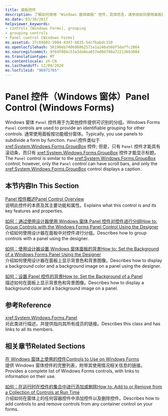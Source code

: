 ```yaml
---
title: 面板控件
description: 了解如何使用 "Windows 窗体面板" 控件，具体而言，请参阅如何使用面板按功能细分窗体。
ms.date: 03/30/2017
helpviewer_keywords:
- controls [Windows Forms], grouping
- grouping controls
- Panel control [Windows Forms]
ms.assetid: 37c69803-5084-4347-b035-54cfbabdc310
ms.openlocfilehash: 58190eb740696862571e1a246a56bf5daffc2864
ms.sourcegitcommit: 9f6df084c53a3da0ea657ed0d708a72213683084
ms.translationtype: MT
ms.contentlocale: zh-CN
ms.lasthandoff: 12/09/2020
ms.locfileid: "96971765"
---
```

# <a name="panel-control-windows-forms"></a><span data-ttu-id="8e714-103">Panel 控件（Windows 窗体）</span><span class="sxs-lookup"><span data-stu-id="8e714-103">Panel Control (Windows Forms)</span></span>
<span data-ttu-id="8e714-104">Windows 窗体 `Panel` 控件用于为其他控件提供可识别的分组。</span><span class="sxs-lookup"><span data-stu-id="8e714-104">Windows Forms `Panel` controls are used to provide an identifiable grouping for other controls.</span></span> <span data-ttu-id="8e714-105">通常使用面板按功能细分窗体。</span><span class="sxs-lookup"><span data-stu-id="8e714-105">Typically, you use panels to subdivide a form by function.</span></span> <span data-ttu-id="8e714-106">`Panel`控件类似于 <xref:System.Windows.Forms.GroupBox> 控件; 但是，只有 `Panel` 控件才能具有滚动条，而只有 <xref:System.Windows.Forms.GroupBox> 控件才能显示标题。</span><span class="sxs-lookup"><span data-stu-id="8e714-106">The `Panel` control is similar to the <xref:System.Windows.Forms.GroupBox> control; however, only the `Panel` control can have scroll bars, and only the <xref:System.Windows.Forms.GroupBox> control displays a caption.</span></span>  
  
## <a name="in-this-section"></a><span data-ttu-id="8e714-107">本节内容</span><span class="sxs-lookup"><span data-stu-id="8e714-107">In This Section</span></span>  
 [<span data-ttu-id="8e714-108">Panel 控件概述</span><span class="sxs-lookup"><span data-stu-id="8e714-108">Panel Control Overview</span></span>](panel-control-overview-windows-forms.md)  
 <span data-ttu-id="8e714-109">说明此控件的本质及其主要功能和属性。</span><span class="sxs-lookup"><span data-stu-id="8e714-109">Explains what this control is and its key features and properties.</span></span>  
  
 [<span data-ttu-id="8e714-110">如何：通过使用设计器使用 Windows 窗体 Panel 控件对控件进行分组</span><span class="sxs-lookup"><span data-stu-id="8e714-110">How to: Group Controls with the Windows Forms Panel Control Using the Designer</span></span>](group-controls-with-wf-panel-control-using-the-designer.md)  
 <span data-ttu-id="8e714-111">介绍如何使用设计器在面板中对控件进行分组。</span><span class="sxs-lookup"><span data-stu-id="8e714-111">Describes how to group controls with a panel using the designer.</span></span>  
  
 [<span data-ttu-id="8e714-112">如何：使用设计器设置 Windows 窗体面板的背景</span><span class="sxs-lookup"><span data-stu-id="8e714-112">How to: Set the Background of a Windows Forms Panel Using the Designer</span></span>](how-to-set-the-background-of-a-windows-forms-panel-using-the-designer.md)  
 <span data-ttu-id="8e714-113">介绍如何使用设计器在面板上显示背景色和背景图像。</span><span class="sxs-lookup"><span data-stu-id="8e714-113">Describes how to display a background color and a background image on a panel using the designer.</span></span>  
  
 [<span data-ttu-id="8e714-114">如何：设置 Panel 控件的背景</span><span class="sxs-lookup"><span data-stu-id="8e714-114">How to: Set the Background of a Panel</span></span>](how-to-set-the-background-of-a-windows-forms-panel.md)  
 <span data-ttu-id="8e714-115">描述如何在面板上显示背景色和背景图像。</span><span class="sxs-lookup"><span data-stu-id="8e714-115">Describes how to display a background color and a background image on a panel.</span></span>  
  
## <a name="reference"></a><span data-ttu-id="8e714-116">参考</span><span class="sxs-lookup"><span data-stu-id="8e714-116">Reference</span></span>  
 <xref:System.Windows.Forms.Panel>  
 <span data-ttu-id="8e714-117">对此类进行描述，并提供指向其所有成员的链接。</span><span class="sxs-lookup"><span data-stu-id="8e714-117">Describes this class and has links to all its members.</span></span>  
  
## <a name="related-sections"></a><span data-ttu-id="8e714-118">相关章节</span><span class="sxs-lookup"><span data-stu-id="8e714-118">Related Sections</span></span>  
 [<span data-ttu-id="8e714-119">在 Windows 窗体上使用的控件</span><span class="sxs-lookup"><span data-stu-id="8e714-119">Controls to Use on Windows Forms</span></span>](controls-to-use-on-windows-forms.md)  
 <span data-ttu-id="8e714-120">提供 Windows 窗体控件的完整列表，附带其使用情况相关信息的链接。</span><span class="sxs-lookup"><span data-stu-id="8e714-120">Provides a complete list of Windows Forms controls, with links to information on their use.</span></span>  
  
 [<span data-ttu-id="8e714-121">如何：在运行时在控件的集合中进行添加或删除</span><span class="sxs-lookup"><span data-stu-id="8e714-121">How to: Add to or Remove from a Collection of Controls at Run Time</span></span>](how-to-add-to-or-remove-from-a-collection-of-controls-at-run-time.md)  
 <span data-ttu-id="8e714-122">介绍如何在窗体上的任何容器控件中添加控件以及删除控件。</span><span class="sxs-lookup"><span data-stu-id="8e714-122">Describes how to add controls to and remove controls from any container control on your forms.</span></span>
